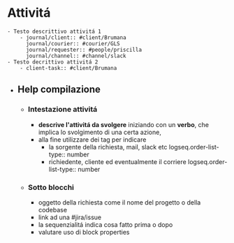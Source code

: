 # Attivitá
	- Testo descrittivo attivitá 1
		- journal/client:: #client/Brumana 
		  journal/courier:: #courier/GLS 
		  journal/requester:: #people/priscilla
		  journal/channel:: #channel/slack
	- Testo decrittivo attivitá 2
		- client-task:: #client/Brumana
- ## Help compilazione
	- ### Intestazione attivitá
		- **descrive l'attivitá da svolgere** iniziando con un **verbo**, che implica lo svolgimento di una certa azione,
		- alla fine utilizzare dei tag per indicare
			- la sorgente della richiesta, mail, slack etc
			  logseq.order-list-type:: number
			- richiedente, cliente ed eventualmente il corriere
			  logseq.order-list-type:: number
	- ### Sotto blocchi
		- oggetto della richiesta come il nome del progetto o della codebase
		- link ad una #jira/issue
		- la sequenzialitá indica cosa fatto prima o dopo
		- valutare uso di block properties